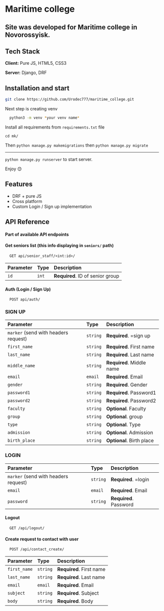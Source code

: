 
# Maritime college
## Site was developed for Maritime college in Novorossyisk.



## Tech Stack

**Client:** Pure JS, HTML5, CSS3

**Server:** Django, DRF


## Installation and start

```bash
git clone https://github.com/Urodec777/maritime_college.git
```
Next step is creating venv
```bash
  python3 -m venv *your venv name*
```
Install all requirements from `requirements.txt` file

```
cd mk/
```
Then `python manage.py makemigrations` then `python manage.py migrate` 
_____
`python manage.py runserver` to start server.

Enjoy :blush:



## Features

- DRF + pure JS
- Cross platform
- Custom Login / Sign up implementation



## API Reference
#### Part of available API endpoints

#### Get seniors list (this info displaying in `seniors/` path)

```http
  GET api/senior_staff/<int:id>/
```
| Parameter | Type     | Description                       |
| :-------- | :------- | :-------------------------------- |
| `id`      | `int` | **Required**. ID of senior group |


#### Auth (Login / Sign Up)

```http
  POST api/auth/
```

### SIGN UP

| Parameter | Type     | Description                       |
| :-------- | :------- | :-------------------------------- |
| `marker` (send with headers request) | `string` | **Required**. =sign up |
| `first_name`      | `string` | **Required**. First name |
| `last_name`      | `string` | **Required**. Last name|
| `middle_name`      | `string` | **Required**. Middle name |
| `email`      | `email` | **Required**. Email |
| `gender`      | `string` | **Required**. Gender |
| `password1`      | `string` | **Required**. Password1 |
| `password2`      | `string` | **Required**. Password2 |
| `faculty`      | `string` | **Optional**. Faculty |
| `group`      | `string` | **Optional**. group |
| `type`      | `string` | **Optional**. Type |
| `admission`      | `string` | **Optional**. Admission |
| `birth_place`      | `string` | **Optional**. Birth place |


### LOGIN

| Parameter | Type     | Description                       |
| :-------- | :------- | :-------------------------------- |
| `marker` (send with headers request) | `string` | **Required**. =login |
| `email`      | `email` | **Required**. Email |
| `password`      | `string` | **Required**. Password|


#### Logout
```http
  GET /api/logout/
```

#### Create request to contact with user

```http
  POST /api/contact_create/
```


| Parameter | Type     | Description                       |
| :-------- | :------- | :-------------------------------- |
| `first_name`      | `string` | **Required**. First name |
| `last_name`      | `string` | **Required**. Last name |
| `email`      | `email` | **Required**. Email |
| `subject`      | `string` | **Required**. Subject |
| `body`      | `string` | **Required**. Body |



